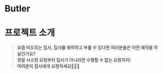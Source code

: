 # Butler
# 프로젝트 소개
> **요즘 떠오르는 집사, 집사를 예약하고 부를 수 있다면 여러분들은 어떤 예약을 하실건가요?<br>정말 사소한 요청부터 집사가 아니라면 수행할 수 없는 요청까지!<br> 여려분의 집사에게 요청하세요🤵🏻‍♂️**
